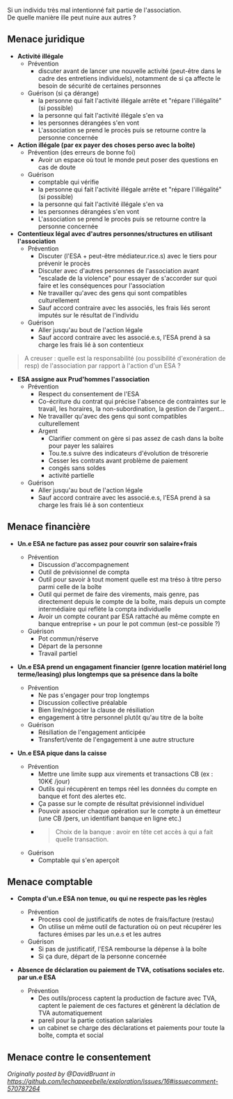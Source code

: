 
Si un individu très mal intentionné fait partie de l'association.  
De quelle manière ille peut nuire aux autres ?


## Menace juridique

- **Activité illégale**
    - Prévention
        - discuter avant de lancer une nouvelle activité (peut-être dans le cadre des entretiens individuels), notamment de si ça affecte le besoin de sécurité de certaines personnes
    - Guérison (si ça dérange)
        - la personne qui fait l'activité illégale arrête et "répare l'illégalité" (si possible)
        - la personne qui fait l'activité illégale s'en va
        - les personnes dérangées s'en vont
        - L'association se prend le procès puis se retourne contre la personne concernée
- **Action illégale (par ex payer des choses perso avec la boîte)**
    - Prévention (des erreurs de bonne foi)
        - Avoir un espace où tout le monde peut poser des questions en cas de doute
    - Guérison
        - comptable qui vérifie
        - la personne qui fait l'activité illégale arrête et "répare l'illégalité" (si possible)
        - la personne qui fait l'activité illégale s'en va
        - les personnes dérangées s'en vont
        - L'association se prend le procès puis se retourne contre la personne concernée
- **Contentieux légal avec d'autres personnes/structures en utilisant l'association**
    - Prévention
        - Discuter (l'ESA + peut-être médiateur.rice.s) avec le tiers pour prévenir le procès
        - Discuter avec d'autres personnes de l'association avant "escalade de la violence" pour essayer de s'accorder sur quoi faire et les conséquences pour l'association
        - Ne travailler qu'avec des gens qui sont compatibles culturellement
        - Sauf accord contraire avec les associés, les frais liés seront imputés sur le résultat de l'individu
    - Guérison
        - Aller jusqu'au bout de l'action légale
        - Sauf accord contraire avec les associé.e.s, l'ESA prend à sa charge les frais lié à son contentieux
> A creuser : quelle est la responsabilité (ou possibilité d'exonération de resp) de l'association par rapport à l'action d'un ESA ?
- **ESA assigne aux Prud'hommes l'association**
    - Prévention
        - Respect du consentement de l'ESA
        - Co-écriture du contrat qui précise l'absence de contraintes sur le travail, les horaires, la non-subordination, la gestion de l'argent...
        - Ne travailler qu'avec des gens qui sont compatibles culturellement
        - Argent
            - Clarifier comment on gère si pas assez de cash dans la boîte pour payer les salaires
            - Tou.te.s suivre des indicateurs d'évolution de trésorerie
            - Cesser les contrats avant problème de paiement
            - congés sans soldes
            - activité partielle
    - Guérison
        - Aller jusqu'au bout de l'action légale
        - Sauf accord contraire avec les associé.e.s, l'ESA prend à sa charge les frais lié à son contentieux


## Menace financière

- **Un.e ESA ne facture pas assez pour couvrir son salaire+frais**
    - Prévention
        - Discussion d'accompagnement
        - Outil de prévisionnel de compta
        - Outil pour savoir à tout moment quelle est ma tréso à titre perso parmi celle de la boîte
        - Outil qui permet de faire des virements, mais genre, pas directement depuis le compte de la boîte, mais depuis un compte intermédiaire qui reflète la compta individuelle
        - Avoir un compte courant par ESA rattaché au même compte en banque entreprise + un pour le pot commun (est-ce possible ?)
    - Guérison
        - Pot commun/réserve
        - Départ de la personne
        - Travail partiel

- **Un.e ESA prend un engagament financier (genre location matériel long terme/leasing) plus longtemps que sa présence dans la boîte**
    - Prévention
        - Ne pas s'engager pour trop longtemps
        - Discussion collective préalable
        - Bien lire/négocier la clause de résiliation
        - engagement à titre personnel plutôt qu'au titre de la boîte
    - Guérison
        - Résiliation de l'engagement anticipée
        - Transfert/vente de l'engagement à une autre structure

- **Un.e ESA pique dans la caisse**
    - Prévention
        - Mettre une limite supp aux virements et transactions CB (ex : 10K€ /jour)
        - Outils qui récupèrent en temps réel les données du compte en banque et font des alertes etc.
        - Ça passe sur le compte de résultat prévisionnel individuel
        - Pouvoir associer chaque opération sur le compte à un émetteur (une CB /pers, un identifiant banque en ligne etc.)
        - > Choix de la banque : avoir en tête cet accès à qui a fait quelle transaction.
    - Guérison
        - Comptable qui s'en aperçoit


## Menace comptable

- **Compta d'un.e ESA non tenue, ou qui ne respecte pas les règles**
    - Prévention
        - Process cool de justificatifs de notes de frais/facture (restau)
        - On utilise un même outil de facturation où on peut récupérer les factures émises par les un.e.s et les autres
    - Guérison
        - Si pas de justificatif, l'ESA rembourse la dépense à la boîte
        - Si ça dure, départ de la personne concernée

- **Absence de déclaration ou paiement de TVA, cotisations sociales etc. par un.e ESA**
    - Prévention
        - Des outils/process captent la production de facture avec TVA, captent le paiement de ces factures et génèrent la déclation de TVA automatiquement
        - pareil pour la partie cotisation salariales
        - un cabinet se charge des déclarations et paiements pour toute la boîte, compta et social


## Menace contre le consentement

_Originally posted by @DavidBruant in https://github.com/lechappeebelle/exploration/issues/16#issuecomment-570787264_
